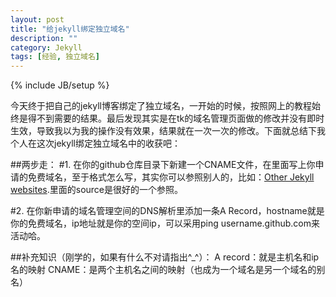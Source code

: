 ```yaml
---
layout: post
title: "给jekyll绑定独立域名"
description: ""
category: Jekyll
tags: [经验, 独立域名]
---
```

{% include JB/setup %}

今天终于把自己的jekyll博客绑定了独立域名，一开始的时候，按照网上的教程始终是得不到需要的结果。最后发现其实是在tk的域名管理页面做的修改并没有即时生效，导致我以为我的操作没有效果，结果就在一次一次的修改。下面就总结下我个人在这次jekyll绑定独立域名中的收获吧：

##两步走：
#1. 在你的github仓库目录下新建一个CNAME文件，在里面写上你申请的免费域名，至于格式怎么写，其实你可以参照别人的，比如：[Other Jekyll websites](https://github.com/mojombo/jekyll/wiki/Sites).里面的source是很好的一个参照。

#2. 在你新申请的域名管理空间的DNS解析里添加一条A Record，hostname就是你的免费域名，ip地址就是你的空间ip，可以采用ping username.github.com来活动哈。

##补充知识（刚学的，如果有什么不对请指出^_^）：
A record：就是主机名和ip名的映射
CNAME：是两个主机名之间的映射（也成为一个域名是另一个域名的别名）